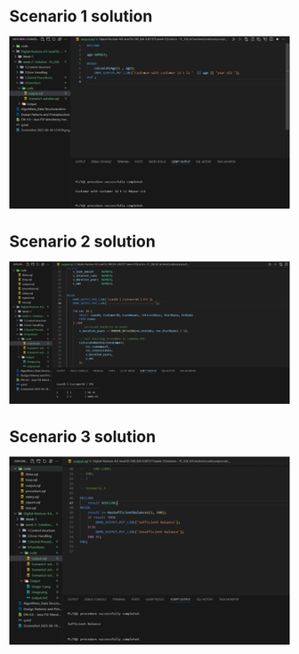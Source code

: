 # Scenario 1 solution 

![alt text](image.png)

# Scenario 2 solution 

![alt text](image-1.png)

# Scenario 3 solution 

![alt text](image-2.png)